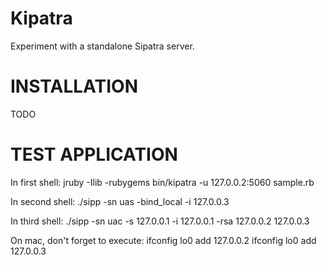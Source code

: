 Kipatra
=======

Experiment with a standalone Sipatra server.


INSTALLATION
============

TODO

TEST APPLICATION
================

In first shell:
jruby -Ilib -rubygems bin/kipatra -u 127.0.0.2:5060 sample.rb

In second shell:
./sipp -sn uas -bind_local -i 127.0.0.3

In third shell:
./sipp -sn uac -s 127.0.0.1 -i 127.0.0.1 -rsa 127.0.0.2 127.0.0.3

On mac, don't forget to execute:
ifconfig lo0 add 127.0.0.2
ifconfig lo0 add 127.0.0.3
